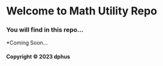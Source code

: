 # Welcome to Math Utility Repo
### You will find in this repo...


*Coming Soon...

#### Copyright &#169; 2023 dphus